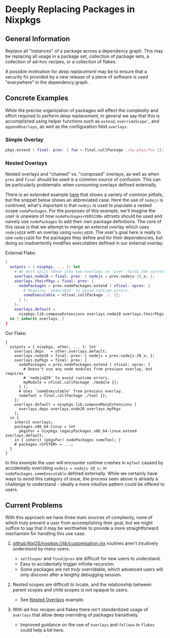 # Deeply Replacing Packages in Nixpkgs

## General Information

Replace all "instances" of a package across a dependency graph.
This may be replacing all usage in a package set, collection of package sets,
a collection of ad-hoc recipes, or a collection of flakes.

A possible motivation for _deep replacement_ may be to ensure that a security
fix provided by a new release of a piece of software is used "everywhere" in
the dependency graph.


## Concrete Examples

While the precise organization of packages will effect the complexity and
effort required to perform _deep replacement_, in general we say that this
is accomplished using helper functions such as `extend`, `overrideScope'`, and
`appendOverlays`, as well as the configuration field `overlays`.

### Simple Overlay

```nix
pkgs.extend ( final: prev: { foo = final.callPackage ./my-pkgs/foo {}; } )
```


<a name="Nested-Ex"></a>
### Nested Overlays

Nested overlays and "chained" vs. "composed" overlays, as well as when `prev`
and `final` should be used is a common source of confusion.
This can be particularly problematic when consuming overlays defined externally.

There is an extended example [here](../scratch/nested-extend.nix) that shows a
variety of common pitfalls, but the snippet below shows an abbreviated case.
Here the use of `nodejs` is contrived, what's important is that `nodejs` is
used to populate a nested scope `nodePackages`.
For the purposes of this example, we'll imagine the user is unaware of how
`nodePackages<VERSION>` attrsets should be used and naively use `nodePackages`
to add their own package definitions.
The core of this issue is that we attempt to merge an external overlay which
uses `nodejs@18` with an overlay using `nodejs@20`.
The user's goal here is really to use `nodejs@20` for the packages they define
and for their dependencies, but doing so inadvertently modifies executables
defined in our external overlay.

External Flake:
```nix
{
  outputs = { nixpkgs, ... }: let
    # We must split these into two overlays so `prev` holds the correct `nodejs`
    overlays.node18 = final: prev: { nodejs = prev.nodejs-18_x; };
    overlays.theirPkgs = final: prev: {
      nodePackages = prev.nodePackages.extend ( nfinal: nprev: {
        # Requires `nodejs@18' to avoid runtime errors.
        someExecutable = nfinal.callPackage ./. {};
      } );
    };
    overlays.default =
      nixpkgs.lib.composeExtensions overlays.node18 overlays.theirPkgs;
  in { inherit overlays; }
}
```

Our Flake:
```
{
  outputs = { nixpkgs, other, ... }: let
    overlays.deps   = other.overlays.default;
    overlays.node20 = final: prev: { nodejs = prev.nodejs-20_x; };
    overlays.myPkgs = final: prev: {
      nodePackages = prev.nodePackages.extend ( nfinal: nprev: {
        # Doesn't use any node modules from previous overlay, but requires
        # `nodejs@20' to avoid runtime errors.
        myModule = nfinal.callPackage ./module {};
      } );
      # Uses `someExecutable' from previous overlay.
      someTool = final.callPackage ./tool {};
    };
    overlays.default = nixpkgs.lib.composeManyExtensions [
      overlays.deps overlays.node20 overlays.myPkgs
    ];
  in {
    inherit overlays;
    packages.x86_64-linux = let
      pkgsFor = nixpkgs.legacyPackages.x86_64-linux.extend overlays.default;
    in { inherit (pkgsFor) nodePackages someTool; }
    # packages.<SYSTEM> = ...;
  }
}
```

In this example the user will encounter runtime crashes in `myTool` caused by
accidentally overriding `nodejs = nodejs-20_x;`
in `nodePackages.someExecutable` defined externally.
While we certainly have ways to avoid this category of issue, the process seen
above is already a challenge to understand - ideally a more intuitive pattern
could be offered to users.


## Current Problems

With this approach we have three main sources of complexity, none of which
truly prevent a user from accomplishing their goal, but we might suffice to
say that it may be worthwhile to provide a more straightforward mechanism
for handling this use case.

1. [github:NixOS/nixpkgs://lib/customisation.nix](https://github.com/NixOS/nixpkgs/blob/master/lib/customisation.nix)
routines aren't intuitively understood by many users.
   - `self`/`super` and `final`/`prev` are difficult for new users to understand.
   - Easy to accidentally trigger infinite recursion.
   - Some packages are not _truly_ overridable, which advanced users will only
     discover after a lengthy debugging session.

2. Nested scopes are difficult to locate, and the relationship between
   parent scopes and child scopes is not opaque to users.
   - See [Nested Overlays](#Nested-Ex) example.

3. With ad-hoc recipes and flakes there isn't standardized usage of
   `overlays` that allow deep overriding of packages transitively.
   - Improved guidance on the use of `overlays` and `follows` in `flakes`
     could help a bit here.

